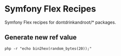Symfony Flex Recipes
====================

Symfony Flex recipes for dontdrinkandroot/* packages.

## Generate new ref value

``php -r "echo bin2hex(random_bytes(20));"``
